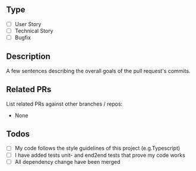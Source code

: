 ## Type

- [ ] User Story
- [ ] Technical Story
- [ ] Bugfix

## Description

A few sentences describing the overall goals of the pull request's commits.

## Related PRs

List related PRs against other branches / repos:

- None

## Todos

- [ ] My code follows the style guidelines of this project (e.g.Typescript)
- [ ] I have added tests unit- and end2end tests that prove my code works
- [ ] All dependency change have been merged